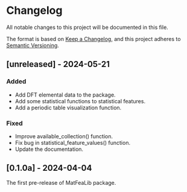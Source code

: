 # Changelog

All notable changes to this project will be documented in this file.

The format is based on [Keep a Changelog](https://keepachangelog.com/en/1.1.0/),
and this project adheres to [Semantic Versioning](https://semver.org/spec/v2.0.0.html).

## [unreleased] - 2024-05-21

### Added

- Add DFT elemental data to the package.
- Add some statistical functions to statistical features.
- Add a periodic table visualization function.

### Fixed

- Improve available_collection() function.
- Fix bug in statistical_feature_values() function.
- Update the documentation.

## [0.1.0a] - 2024-04-04
The first pre-release of MatFeaLib package.
